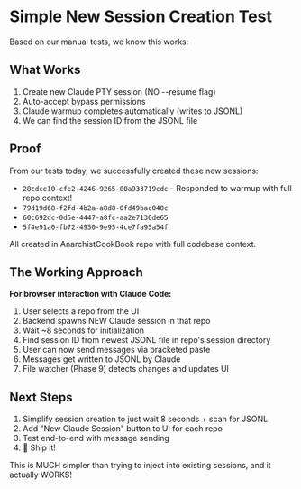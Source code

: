 # Simple New Session Creation Test

Based on our manual tests, we know this works:

## What Works

1. Create new Claude PTY session (NO --resume flag)
2. Auto-accept bypass permissions
3. Claude warmup completes automatically (writes to JSONL)
4. We can find the session ID from the JSONL file

## Proof

From our tests today, we successfully created these new sessions:
- `28cdce10-cfe2-4246-9265-00a933719cdc` - Responded to warmup with full repo context!
- `79d19d68-f2fd-4b2a-a8d8-0fd49bac040c`
- `60c692dc-0d5e-4447-a8fc-aa2e7130de65`
- `5f4e91a0-fb72-4950-9e95-4ce7fa95a54f`

All created in AnarchistCookBook repo with full codebase context.

## The Working Approach

**For browser interaction with Claude Code:**
1. User selects a repo from the UI
2. Backend spawns NEW Claude session in that repo
3. Wait ~8 seconds for initialization
4. Find session ID from newest JSONL file in repo's session directory
5. User can now send messages via bracketed paste
6. Messages get written to JSONL by Claude
7. File watcher (Phase 9) detects changes and updates UI

## Next Steps

1. Simplify session creation to just wait 8 seconds + scan for JSONL
2. Add "New Claude Session" button to UI for each repo
3. Test end-to-end with message sending
4. 🎉 Ship it!

This is MUCH simpler than trying to inject into existing sessions, and it actually WORKS!
